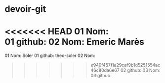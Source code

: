 # devoir-git

<<<<<<< HEAD
01 Nom:   
01 github:
02 Nom:   Emeric Marès
=======
01 Nom: Soler
01 github: theo-soler
02 Nom:   
>>>>>>> e940f457f1a29caf9b1d5251554ac46c80da6e67
02 github:
03 Nom:   
03 github: